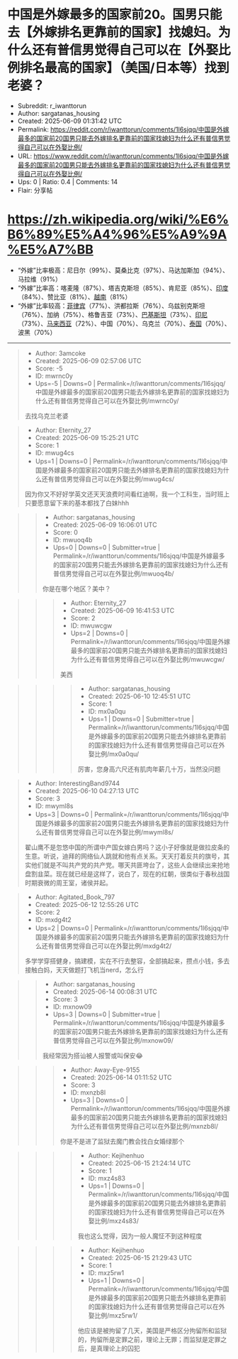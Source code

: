 # 中国是外嫁最多的国家前20。国男只能去【外嫁排名更靠前的国家】找媳妇。为什么还有普信男觉得自己可以在【外娶比例排名最高的国家】（美国/日本等）找到老婆？

- Subreddit: r_iwanttorun
- Author: sargatanas_housing
- Created: 2025-06-09 01:31:42 UTC
- Permalink: https://reddit.com/r/iwanttorun/comments/1l6sjqq/中国是外嫁最多的国家前20国男只能去外嫁排名更靠前的国家找媳妇为什么还有普信男觉得自己可以在外娶比例/
- URL: https://www.reddit.com/r/iwanttorun/comments/1l6sjqq/中国是外嫁最多的国家前20国男只能去外嫁排名更靠前的国家找媳妇为什么还有普信男觉得自己可以在外娶比例/
- Ups: 0 | Ratio: 0.4 | Comments: 14
- Flair: 分享帖


# <https://zh.wikipedia.org/wiki/%E6%B6%89%E5%A4%96%E5%A9%9A%E5%A7%BB>

- “外嫁”比率极高：尼日尔（99%）、莫桑比克（97%）、马达加斯加（94%）、马拉维（91%）
- “外嫁”比率高：喀麦隆（87%）、塔吉克斯坦（85%）、肯尼亚（85%）、[印度](https://zh.wikipedia.org/wiki/%E5%8D%B0%E5%BA%A6%E4%BA%BA%E5%8F%A3)（84%）、赞比亚（81%）、[越南](https://zh.wikipedia.org/wiki/%E8%B6%8A%E5%8D%97%E4%BA%BA%E5%8F%A3)（81%）
- “外嫁”比率较高：[菲律宾](https://zh.wikipedia.org/wiki/%E8%8F%B2%E5%BE%8B%E5%AE%BE%E4%BA%BA%E5%8F%A3)（77%）、洪都拉斯（76%）、乌兹别克斯坦（76%）、加纳（75%）、格鲁吉亚（73%）、[巴基斯坦](https://zh.wikipedia.org/wiki/%E5%B7%B4%E5%9F%BA%E6%96%AF%E5%9D%A6%E4%BA%BA%E5%8F%A3)（73%）、[印尼](https://zh.wikipedia.org/wiki/%E5%8D%B0%E5%B0%BC%E4%BA%BA%E5%8F%A3)（73%）、[马来西亚](https://zh.wikipedia.org/wiki/%E9%A9%AC%E6%9D%A5%E8%A5%BF%E4%BA%9A%E4%BA%BA%E5%8F%A3)（72%）、中国（70%）、乌克兰（70%）、[泰国](https://zh.wikipedia.org/wiki/%E6%B3%B0%E5%9C%8B%E4%BA%BA%E5%8F%A3)（70%）、波黑（70%）


---

> - Author: 3amcoke
> - Created: 2025-06-09 02:57:06 UTC
> - Score: -5
> - ID: mwrnc0y
> - Ups=-5 | Downs=0 | Permalink=/r/iwanttorun/comments/1l6sjqq/中国是外嫁最多的国家前20国男只能去外嫁排名更靠前的国家找媳妇为什么还有普信男觉得自己可以在外娶比例/mwrnc0y/
>
> 去找乌克兰老婆

> - Author: Eternity_27
> - Created: 2025-06-09 15:25:21 UTC
> - Score: 1
> - ID: mwug4cs
> - Ups=1 | Downs=0 | Permalink=/r/iwanttorun/comments/1l6sjqq/中国是外嫁最多的国家前20国男只能去外嫁排名更靠前的国家找媳妇为什么还有普信男觉得自己可以在外娶比例/mwug4cs/
>
> 因为你又不好好学英文还天天浪费时间看红迪啊，我一个工科生，当时班上只要愿意留下来的基本都找了白妹hhh

>> - Author: sargatanas_housing
>> - Created: 2025-06-09 16:06:01 UTC
>> - Score: 0
>> - ID: mwuoq4b
>> - Ups=0 | Downs=0 | Submitter=true | Permalink=/r/iwanttorun/comments/1l6sjqq/中国是外嫁最多的国家前20国男只能去外嫁排名更靠前的国家找媳妇为什么还有普信男觉得自己可以在外娶比例/mwuoq4b/
>>
>> 你是在哪个地区？美中？

>>> - Author: Eternity_27
>>> - Created: 2025-06-09 16:41:53 UTC
>>> - Score: 2
>>> - ID: mwuwcgw
>>> - Ups=2 | Downs=0 | Permalink=/r/iwanttorun/comments/1l6sjqq/中国是外嫁最多的国家前20国男只能去外嫁排名更靠前的国家找媳妇为什么还有普信男觉得自己可以在外娶比例/mwuwcgw/
>>>
>>> 美西

>>>> - Author: sargatanas_housing
>>>> - Created: 2025-06-10 12:45:51 UTC
>>>> - Score: 1
>>>> - ID: mx0a0qu
>>>> - Ups=1 | Downs=0 | Submitter=true | Permalink=/r/iwanttorun/comments/1l6sjqq/中国是外嫁最多的国家前20国男只能去外嫁排名更靠前的国家找媳妇为什么还有普信男觉得自己可以在外娶比例/mx0a0qu/
>>>>
>>>> 厉害，您身高六尺还有肌肉年薪几十万，当然没问题

> - Author: InterestingBand9744
> - Created: 2025-06-10 04:27:13 UTC
> - Score: 3
> - ID: mwyml8s
> - Ups=3 | Downs=0 | Permalink=/r/iwanttorun/comments/1l6sjqq/中国是外嫁最多的国家前20国男只能去外嫁排名更靠前的国家找媳妇为什么还有普信男觉得自己可以在外娶比例/mwyml8s/
>
> 翟山鹰不是忽悠中国的所谓中产国女嫁白男吗？这小子好像就是做拉皮条的生意。听说，迪拜的网络仙人跳就和他有点关系。天天打着反共的旗号，其实他们就是不叫共产党的共产党。哪天共匪垮台了，这些人会继续出来抢地盘割韭菜。现在就已经是这样了，说白了，现在的红朝，很类似于春秋战国时期衰微的周王室，诸侯并起。

> - Author: Agitated_Book_797
> - Created: 2025-06-12 12:55:26 UTC
> - Score: 2
> - ID: mxdg4t2
> - Ups=2 | Downs=0 | Permalink=/r/iwanttorun/comments/1l6sjqq/中国是外嫁最多的国家前20国男只能去外嫁排名更靠前的国家找媳妇为什么还有普信男觉得自己可以在外娶比例/mxdg4t2/
>
> 多学学穿搭健身，搞建模，实在不行去整容，全部搞起来，攒点小钱，多去接触白妈，天天做题打飞机当nerd，怎么行

>> - Author: sargatanas_housing
>> - Created: 2025-06-14 00:08:31 UTC
>> - Score: 3
>> - ID: mxnow09
>> - Ups=3 | Downs=0 | Submitter=true | Permalink=/r/iwanttorun/comments/1l6sjqq/中国是外嫁最多的国家前20国男只能去外嫁排名更靠前的国家找媳妇为什么还有普信男觉得自己可以在外娶比例/mxnow09/
>>
>> 我经常因为搭讪被人报警或叫保安😂

>>> - Author: Away-Eye-9155
>>> - Created: 2025-06-14 01:11:52 UTC
>>> - Score: 3
>>> - ID: mxnzb8l
>>> - Ups=3 | Downs=0 | Permalink=/r/iwanttorun/comments/1l6sjqq/中国是外嫁最多的国家前20国男只能去外嫁排名更靠前的国家找媳妇为什么还有普信男觉得自己可以在外娶比例/mxnzb8l/
>>>
>>> 你是不是进了监狱去魔门教会找白女婚绿那个

>>>> - Author: Kejihenhuo
>>>> - Created: 2025-06-15 21:24:14 UTC
>>>> - Score: 1
>>>> - ID: mxz4s83
>>>> - Ups=1 | Downs=0 | Permalink=/r/iwanttorun/comments/1l6sjqq/中国是外嫁最多的国家前20国男只能去外嫁排名更靠前的国家找媳妇为什么还有普信男觉得自己可以在外娶比例/mxz4s83/
>>>>
>>>> 我也这么觉得，因为一般人魔怔不到这种程度

>>>> - Author: Kejihenhuo
>>>> - Created: 2025-06-15 21:29:43 UTC
>>>> - Score: 1
>>>> - ID: mxz5rw1
>>>> - Ups=1 | Downs=0 | Permalink=/r/iwanttorun/comments/1l6sjqq/中国是外嫁最多的国家前20国男只能去外嫁排名更靠前的国家找媳妇为什么还有普信男觉得自己可以在外娶比例/mxz5rw1/
>>>>
>>>> 他应该是被拘留了几天，美国是严格区分拘留所和监狱的，拘留所是定罪之前，理论上无罪；而监狱是定罪之后，是真理论上的囚犯
